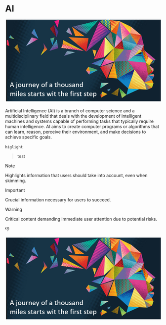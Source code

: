 # AI

![AI](media/ai_icon.png)

 Artificial Intelligence (AI) is a branch of computer science and a
 multidisciplinary field that deals with the development of intelligent machines
 and systems capable of performing tasks that typically require human
 intelligence.
 AI aims to create computer programs or algorithms that can learn,
 reason, perceive their environment, and make decisions to achieve specific
 goals.

``higlight``
> test


> [!NOTE]  
> Highlights information that users should take into account, even when skimming.

> [!IMPORTANT]  
> Crucial information necessary for users to succeed.

> [!WARNING]  
> Critical content demanding immediate user attention due to potential risks.

:thumbsdown:


<picture>
 <source media="(media/ai_icon.png)" srcset="YOUR-DARKMODE-IMAGE">
 <source media="(media/ai_icon.png)" srcset="YOUR-LIGHTMODE-IMAGE">
 <img alt="YOUR-ALT-TEXT" src="media/ai_icon.png">
 </picture>

